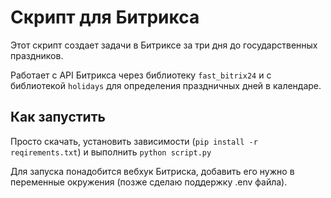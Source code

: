 # Скрипт для Битрикса

Этот скрипт создает задачи в Битриксе за три дня до государственных праздников.

Работает с API Битрикса через библиотеку <code>fast_bitrix24</code> и с библиотекой <code>holidays</code> для определения праздничных дней в календаре.

## Как запустить 

Просто скачать, установить зависимости (<code>pip install -r reqirements.txt</code>) и выполнить <code>python script.py</code>

Для запуска понадобится вебхук Битриска, добавить его нужно в переменные окружения (позже сделаю поддержку .env файла).
